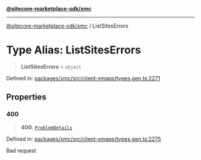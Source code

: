[**@sitecore-marketplace-sdk/xmc**](../README.md)

***

[@sitecore-marketplace-sdk/xmc](../README.md) / ListSitesErrors

# Type Alias: ListSitesErrors

> **ListSitesErrors** = `object`

Defined in: [packages/xmc/src/client-xmapp/types.gen.ts:2271](https://github.com/Sitecore/sitecore-marketplace-sdk/blob/af886e6134b8d1079ef5b8ef70b7eb2f1d9c8aeb/packages/xmc/src/client-xmapp/types.gen.ts#L2271)

## Properties

### 400

> **400**: [`ProblemDetails`](ProblemDetails.md)

Defined in: [packages/xmc/src/client-xmapp/types.gen.ts:2275](https://github.com/Sitecore/sitecore-marketplace-sdk/blob/af886e6134b8d1079ef5b8ef70b7eb2f1d9c8aeb/packages/xmc/src/client-xmapp/types.gen.ts#L2275)

Bad request
